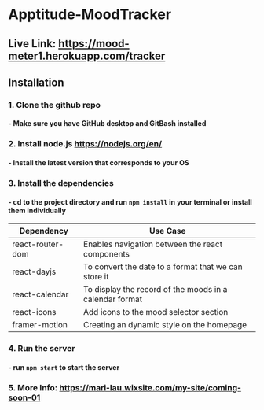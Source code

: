 # Apptitude-MoodTracker

## Live Link: https://mood-meter1.herokuapp.com/tracker

## Installation
### 1. Clone the github repo
  #### - Make sure you have GitHub desktop and GitBash installed
  
### 2. Install node.js https://nodejs.org/en/
  #### - Install the latest version that corresponds to your OS

### 3. Install the dependencies
  #### - cd to the project directory and run ```npm install``` in your terminal or install them individually
  Dependency | Use Case
------------ | -------------
react-router-dom | Enables navigation between the react components
react-dayjs | To convert the date to a format that we can store it
react-calendar | To display the record of the moods in a calendar format
react-icons | Add icons to the mood selector section
framer-motion | Creating an dynamic style on the homepage 

### 4. Run the server
  #### - run ```npm start``` to start the server
  
### 5. More Info: https://mari-lau.wixsite.com/my-site/coming-soon-01

